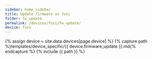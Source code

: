 ```yaml
---
sidebar: home_sidebar
title: Update firmware on fuxi
folder: fw_update
permalink: /devices/fuxi/fw_update/
device: fuxi
---
```

{% assign device = site.data.devices[page.device] %}
{% capture path %}templates/device_specific/{{ device.firmware_update }}.md{% endcapture %}
{% include {{ path }} %}
